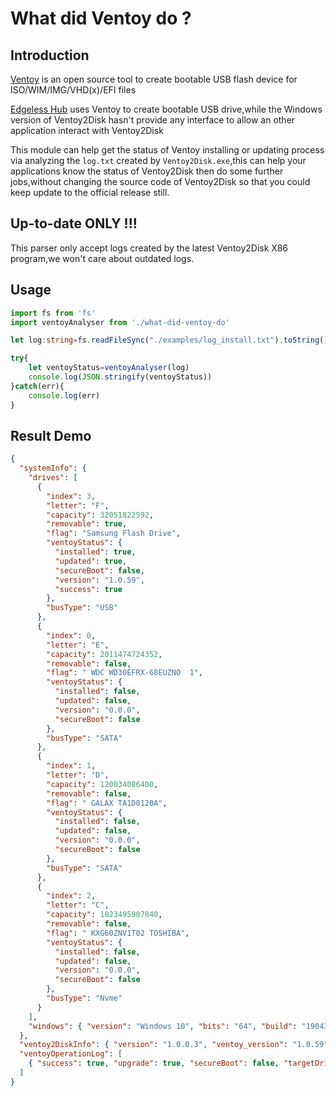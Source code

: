 # What did Ventoy do ?

## Introduction
[Ventoy](https://www.ventoy.net/) is an open source tool to create bootable USB flash device for ISO/WIM/IMG/VHD(x)/EFI files

[Edgeless Hub](https://github.com/EdgelessPE/edgeless-hub) uses Ventoy to create bootable USB drive,while the Windows version of Ventoy2Disk hasn't provide any interface to allow an other application interact with Ventoy2Disk

This module can help get the status of Ventoy installing or updating process via analyzing the `log.txt` created by `Ventoy2Disk.exe`,this can help your applications know the status of Ventoy2Disk then do some further jobs,without changing the source code of Ventoy2Disk so that you could keep update to the official release still.

## Up-to-date ONLY !!!
This parser only accept logs created by the latest Ventoy2Disk X86 program,we won't care about outdated logs.

## Usage
```typescript
import fs from 'fs'
import ventoyAnalyser from './what-did-ventoy-do'

let log:string=fs.readFileSync("./examples/log_install.txt").toString()

try{
    let ventoyStatus=ventoyAnalyser(log)
    console.log(JSON.stringify(ventoyStatus))
}catch(err){
    console.log(err)
}
```

## Result Demo
```json
{
  "systemInfo": {
    "drives": [
      {
        "index": 3,
        "letter": "F",
        "capacity": 32051822592,
        "removable": true,
        "flag": "Samsung Flash Drive",
        "ventoyStatus": {
          "installed": true,
          "updated": true,
          "secureBoot": false,
          "version": "1.0.59",
          "success": true
        },
        "busType": "USB"
      },
      {
        "index": 0,
        "letter": "E",
        "capacity": 2011474724352,
        "removable": false,
        "flag": " WDC WD30EFRX-68EUZNO  1",
        "ventoyStatus": {
          "installed": false,
          "updated": false,
          "version": "0.0.0",
          "secureBoot": false
        },
        "busType": "SATA"
      },
      {
        "index": 1,
        "letter": "D",
        "capacity": 120034086400,
        "removable": false,
        "flag": " GALAX TA1D0120A",
        "ventoyStatus": {
          "installed": false,
          "updated": false,
          "version": "0.0.0",
          "secureBoot": false
        },
        "busType": "SATA"
      },
      {
        "index": 2,
        "letter": "C",
        "capacity": 1023495907840,
        "removable": false,
        "flag": " KXG60ZNV1T02 TOSHIBA",
        "ventoyStatus": {
          "installed": false,
          "updated": false,
          "version": "0.0.0",
          "secureBoot": false
        },
        "busType": "Nvme"
      }
    ],
    "windows": { "version": "Windows 10", "bits": "64", "build": "19043" }
  },
  "ventoy2DiskInfo": { "version": "1.0.0.3", "ventoy_version": "1.0.59" },
  "ventoyOperationLog": [
    { "success": true, "upgrade": true, "secureBoot": false, "targetDrive": 3 }
  ]
}


```